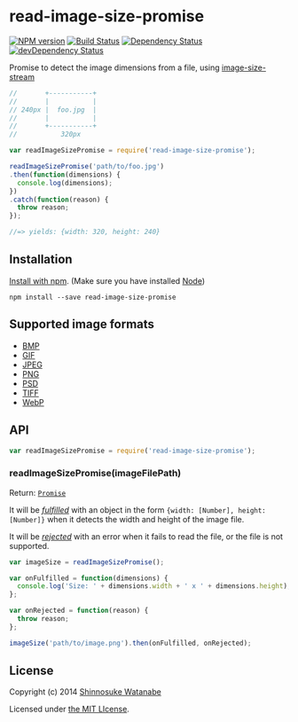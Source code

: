 # read-image-size-promise 

[![NPM version](https://badge.fury.io/js/read-image-size-promise.svg)](http://badge.fury.io/js/read-image-size-promise)
[![Build Status](https://travis-ci.org/shinnn/read-image-size-promise.svg?branch=master)](https://travis-ci.org/shinnn/read-image-size-promise)
[![Dependency Status](https://david-dm.org/shinnn/read-image-size-promise.svg)](https://david-dm.org/shinnn/read-image-size-promise)
[![devDependency Status](https://david-dm.org/shinnn/read-image-size-promise/dev-status.svg)](https://david-dm.org/shinnn/read-image-size-promise#info=devDependencies)

Promise to detect the image dimensions from a file, using [image-size-stream](https://github.com/shinnn/image-size-stream)

```javascript
//       +-----------+
//       |           |
// 240px |  foo.jpg  |
//       |           |
//       +-----------+
//           320px 

var readImageSizePromise = require('read-image-size-promise');

readImageSizePromise('path/to/foo.jpg')
.then(function(dimensions) {
  console.log(dimensions);
})
.catch(function(reason) {
  throw reason;
});

//=> yields: {width: 320, height: 240}
```

## Installation

[Install with npm](https://www.npmjs.org/doc/cli/npm-install.html). (Make sure you have installed [Node](http://nodejs.org/))

```
npm install --save read-image-size-promise
```

## Supported image formats

* [BMP](http://wikipedia.org/wiki/BMP_file_format)
* [GIF](http://wikipedia.org/wiki/Graphics_Interchange_Format)
* [JPEG](http://wikipedia.org/wiki/JPEG)
* [PNG](http://wikipedia.org/wiki/Portable_Network_Graphics)
* [PSD](http://wikipedia.org/wiki/Adobe_Photoshop#File_format)
* [TIFF](http://wikipedia.org/wiki/Tagged_Image_File_Format)
* [WebP](http://wikipedia.org/wiki/WebP)

## API

```javascript
var readImageSizePromise = require('read-image-size-promise');
```

### readImageSizePromise(imageFilePath)

Return: [`Promise`](http://promises-aplus.github.io/promises-spec/)

It will be [*fulfilled*](http://promises-aplus.github.io/promises-spec/#point-26) with an object in the form `{width: [Number], height: [Number]}` when it detects the width and height of the image file.

It will be [*rejected*](http://promises-aplus.github.io/promises-spec/#point-30) with an error when it fails to read the file, or the file is not supported.

```javascript
var imageSize = readImageSizePromise();

var onFulfilled = function(dimensions) {
  console.log('Size: ' + dimensions.width + ' x ' + dimensions.height);
};

var onRejected = function(reason) {
  throw reason;
};

imageSize('path/to/image.png').then(onFulfilled, onRejected);
```

## License

Copyright (c) 2014 [Shinnosuke Watanabe](https://github.com/shinnn)

Licensed under [the MIT LIcense](./LICENSE).
